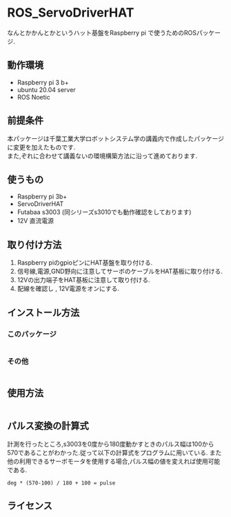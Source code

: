 # ROS_ServoDriverHAT
なんとかかんとかというハット基盤をRaspberry pi で使うためのROSパッケージ.

## 動作環境
- Raspberry pi 3 b+
- ubuntu 20.04 server
- ROS Noetic

## 前提条件
本パッケージは千葉工業大学ロボットシステム学の講義内で作成したパッケージに変更を加えたものです.  
また,ぞれに合わせて講義ないの環境構築方法に沿って進めております.

## 使うもの
- Raspberry pi 3b+
- ServoDriverHAT
- Futabaa s3003 (同シリーズs3010でも動作確認をしております)
- 12V 直流電源

## 取り付け方法
1. Raspberry piのgpioピンにHAT基盤を取り付ける.
2. 信号線,電源,GND野向に注意してサーボのケーブルをHAT基板に取り付ける.
3. 12Vの出力端子をHAT基板に注意して取り付ける.
4. 配線を確認し , 12V電源をオンにする.

## インストール方法
### このパッケージ
```bash

```
### その他
```bash

```
## 使用方法
```bash

```
## パルス変換の計算式
計測を行ったところ,s3003を0度から180度動かすときのパルス幅は100から570であることがわかった.従って以下の計算式をプログラムに用いている.
また他の利用できるサーボモータを使用する場合,パルス幅の値を変えれば使用可能である.
```
deg * (570-100) / 180 + 100 = pulse
```
## ライセンス